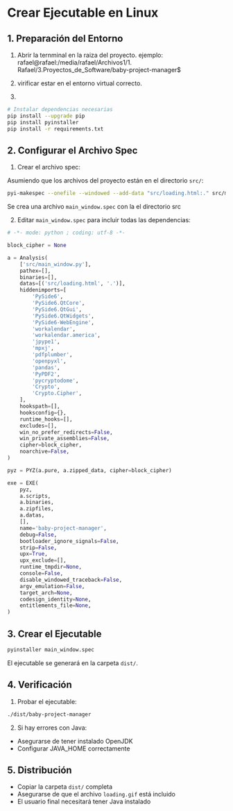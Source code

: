 # Crear Ejecutable en Linux

## 1. Preparación del Entorno

1. Abrir la ternminal en la raiza del proyecto. ejemplo:
rafael@rafael:/media/rafael/Archivos1/1. Rafael/3.Proyectos_de_Software/baby-project-manager$

2. virificar estar en el entorno virtual correcto.

3.
```bash
# Instalar dependencias necesarias
pip install --upgrade pip
pip install pyinstaller
pip install -r requirements.txt
```

## 2. Configurar el Archivo Spec

1. Crear el archivo spec:

Asumiendo que los archivos del proyecto están en el directorio `src/`:

```bash
pyi-makespec --onefile --windowed --add-data "src/loading.html:." src/main_window.py
```
Se crea una archivo `main_window.spec` con la el directorio src

2. Editar `main_window.spec` para incluir todas las dependencias:
```python
# -*- mode: python ; coding: utf-8 -*-

block_cipher = None

a = Analysis(
    ['src/main_window.py'],
    pathex=[],
    binaries=[],
    datas=[('src/loading.html', '.')],
    hiddenimports=[
        'PySide6',
        'PySide6.QtCore',
        'PySide6.QtGui',
        'PySide6.QtWidgets',
        'PySide6-WebEngine',
        'workalendar',
        'workalendar.america',
        'jpype1',
        'mpxj',
        'pdfplumber',
        'openpyxl',
        'pandas',
        'PyPDF2',
        'pycryptodome',
        'Crypto',
        'Crypto.Cipher',
    ],
    hookspath=[],
    hooksconfig={},
    runtime_hooks=[],
    excludes=[],
    win_no_prefer_redirects=False,
    win_private_assemblies=False,
    cipher=block_cipher,
    noarchive=False,
)

pyz = PYZ(a.pure, a.zipped_data, cipher=block_cipher)

exe = EXE(
    pyz,
    a.scripts,
    a.binaries,
    a.zipfiles,
    a.datas,
    [],
    name='baby-project-manager',
    debug=False,
    bootloader_ignore_signals=False,
    strip=False,
    upx=True,
    upx_exclude=[],
    runtime_tmpdir=None,
    console=False,
    disable_windowed_traceback=False,
    argv_emulation=False,
    target_arch=None,
    codesign_identity=None,
    entitlements_file=None,
)
```

## 3. Crear el Ejecutable

```bash
pyinstaller main_window.spec
```

El ejecutable se generará en la carpeta `dist/`.

## 4. Verificación

1. Probar el ejecutable:
```bash
./dist/baby-project-manager
```

2. Si hay errores con Java:
- Asegurarse de tener instalado OpenJDK
- Configurar JAVA_HOME correctamente

## 5. Distribución

- Copiar la carpeta `dist/` completa
- Asegurarse de que el archivo `loading.gif` está incluido
- El usuario final necesitará tener Java instalado
```
